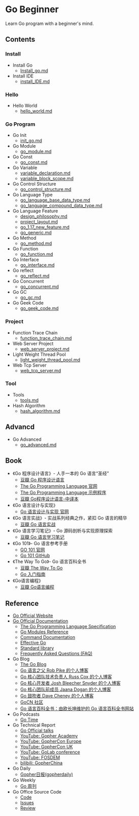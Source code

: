 # Go Beginner

Learn Go program with a beginner's mind.

## Contents

### Install

- Install Go
  - [Install_go.md](./installgo/install_go.md)
- Install IDE
  - [install_IDE.md](installIDE/install_IDE.md)

### Hello

- Hello World
  - [hello_world.md](helloworld/hello_world.md)

### Go Program

- Go Init
  - [init_go.md](goinit/init_go.md)
- Go Module
  - [go_module.md](gomodule/go_module.md)
- Go Const
  - [go_const.md](goconst/go_const.md)
- Go Variable
  - [variable_declaration.md](govariable/variabledeclaration/variable_declaration.md)
  - [variable_block_scope.md](govariable/variableblockscope/variable_block_scope.md)
- Go Control Structure
  - [go_control_structure.md](gocontrolstructure/go_control_structure.md)
- Go Language Type
  - [go_language_base_data_type.md](golanguagetype/basedatatype/go_language_base_data_type.md)
  - [go_language_compound_data_type.md](golanguagetype/compounddatatype/go_language_compound_data_type.md)
- Go Language Feature
  - [design_philosophy.md](golanguagefeature/designphilosophy/design_philosophy.md)
  - [project_layout.md](golanguagefeature/projectlayout/project_layout.md)
  - [go_1.17_new_feature.md](golanguagefeature/go1.17newfeatures/go_1.17_new_feature.md)
  - [go_generic.md](golanguagefeature/gogeneric/go_generic.md)
- Go Method
  - [go_method.md](gomethod/go_method.md)
- Go Function
  - [go_function.md](gofunction/go_function.md)
- Go Interface
  - [go_interface.md](gointerface/go_interface.md)
- Go reflect
  - [go_reflect.md](goreflect/go_reflect.md)
- Go Concurrent
  - [go_concurrent.md](goconcurrent/go_concurrent.md)
- Go GC
  - [go_gc.md](gogc/go_gc.md)
- Go Geek Code
  - [go_geek_code.md](gogeekcode/go_geek_code.md)

### Project

- Function Trace Chain
  - [function_trace_chain.md](practiceproject/functiontracechain/function_trace_chain.md)
- Web Server Project
  - [web_server_project.md](practiceproject/webserverproject/web_server_project.md)
- Light Weight Thread Pool
  - [light_weight_thread_pool.md](practiceproject/lightweightthreadpool/light_weight_thread_pool.md)
- Web Tcp Server
  - [web_tcp_server.md](practiceproject/webtcpserver/web_tcp_server.md)

### Tool

- Tools
  - [tools.md](tools/tools.md)
- Hash Algorithm
  - [hash_algorithm.md](tools/hash_algorithm.md)

## Advancd

- Go Advanced
  - [go_advanced.md](goadvanced/go_advanced.md)

## Book

- 《Go 程序设计语言》- 人手一本的 Go 语言“圣经”
  - [豆瓣 Go 程序设计语言](https://book.douban.com/subject/26337545/)
  - [The Go Programming Language 官网](http://www.gopl.io/)
  - [The Go Programming Language 示例程序](https://github.com/adonovan/gopl.io)
  - [豆瓣 Go程序设计语言-中译本](https://book.douban.com/subject/27044219/)
- 《Go 语言设计与实现》
  - [Go 语言设计与实现 官网](https://draveness.me/golang/)
- 《Go 语言实战》- 实战系列经典之作，紧扣 Go 语言的精华
  - [豆瓣 Go 语言实战](https://book.douban.com/subject/27015617/)
- 《Go 语言学习笔记》- Go 源码剖析与实现原理探索
  - [豆瓣 Go 语言学习笔记](https://book.douban.com/subject/26832468/)
- 《Go 101》- Go 语言参考手册
  - [GO 101 官网](https://go101.org/)
  - [Go 101 GitHub](https://github.com/go101/go101)
- 《The Way To Go》- Go 语言百科全书
  - [豆瓣 The Way To Go](https://book.douban.com/subject/10558892/)
  - [Go 入门指南](https://github.com/Unknwon/the-way-to-go_ZH_CN)
- 《Go语言编程》
  - [豆瓣 Go语言编程](https://book.douban.com/subject/11577300/)

## Reference

- [Go Official Website](https://go.dev/)
- [Go Official Documentation](https://go.dev/doc/) 
  - [The Go Programming Language Specification](https://go.dev/ref/spec)
  - [Go Modules Reference](https://go.dev/ref/mod)
  - [Command Documentation](https://go.dev/doc/cmd)
  - [Effective Go](https://go.dev/doc/effective_go)
  - [Standard library](https://pkg.go.dev/std)
  - [Frequently Asked Questions (FAQ)](https://go.dev/doc/faq)
- Go Blog
  - [The Go Blog](https://go.dev/blog/)
  - [Go 语言之父 Rob Pike 的个人博客](https://commandcenter.blogspot.com/)
  - [Go 核心团队技术负责人 Russ Cox 的个人博客](https://research.swtch.com/)
  - [Go 核心开发者 Josh Bleecher Snyder 的个人博客](https://commaok.xyz/)
  - [Go 核心团队前成员 Jaana Dogan 的个人博客](https://rakyll.org/)
  - [Go 鼓吹者 Dave Cheney 的个人博客](https://dave.cheney.net/)
  - [GoCN 社区](https://gocn.vip/)
  - [Go 语言百科全书：由欧长坤维护的 Go 语言百科全书网站](https://golang.design/)
- Go Podcasts
  - [Go Time](https://changelog.com/gotime)
- Go Technical Report
  - [Go Official talks](https://go.dev/talks/)
  - [YouTube: Gopher Academy](https://www.youtube.com/c/GopherAcademy/playlists)
  - [YouTube: GopherCon Europe](https://www.youtube.com/c/GopherConEurope/playlists)
  - [YouTube: GopherCon UK](https://www.youtube.com/c/GopherConUK/playlists)
  - [YouTube: GoLab conference](https://www.youtube.com/channel/UCMEvzoHTIdZI7IM8LoRbLsQ/playlists)
  - [YouTube: FOSDEM](https://www.youtube.com/user/fosdemtalks/playlists)
  - [bilibili: GopherChina](https://space.bilibili.com/436361287)
- Go Daily
  - [Gopher日报(gopherdaily)](https://github.com/bigwhite/gopherdaily)
- Go Weekly
  - [Go 周刊](https://studygolang.com/go/weekly)
- Go Office Source Code
  - [Code](https://github.com/golang/go)
  - [Issues](https://github.com/golang/go/issues)
  - [Review](https://go-review.googlesource.com/q/status:open+-is:wip)













































